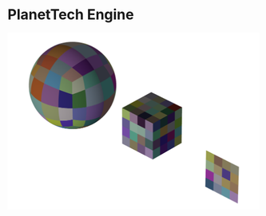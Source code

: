 

# PlanetTech Engine
<p align="center">
  <img src="../../assets/logoengine.png" width="512"/>
</p>